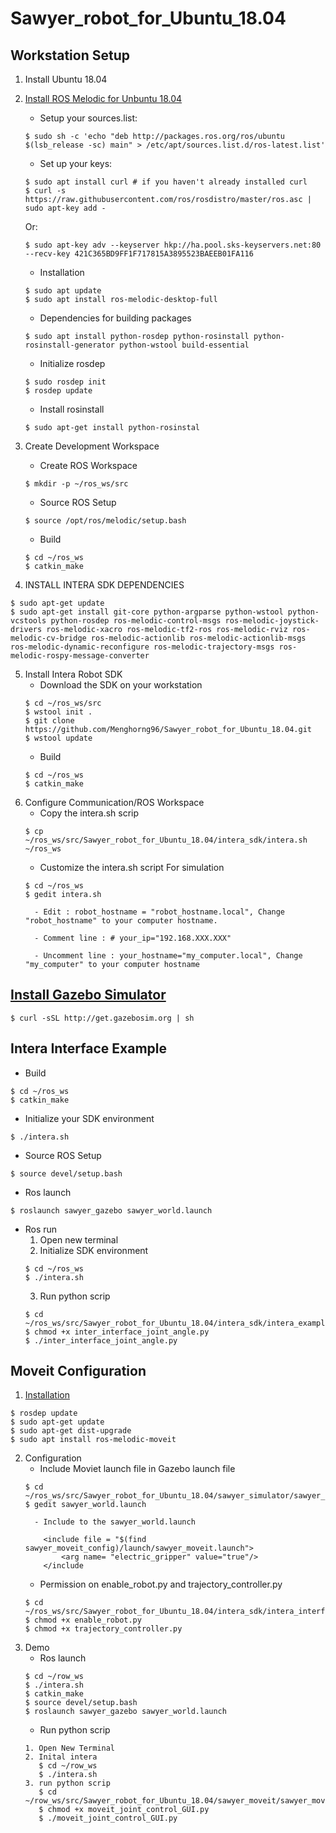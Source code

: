 # Sawyer_robot_for_Ubuntu_18.04

## Workstation Setup
1. Install Ubuntu 18.04
2. [Install ROS Melodic for Unbuntu 18.04](http://wiki.ros.org/melodic/Installation/Ubuntu)
   - Setup your sources.list: 
   ```
   $ sudo sh -c 'echo "deb http://packages.ros.org/ros/ubuntu $(lsb_release -sc) main" > /etc/apt/sources.list.d/ros-latest.list'
   ```
   - Set up your keys:
   ```
   $ sudo apt install curl # if you haven't already installed curl
   $ curl -s https://raw.githubusercontent.com/ros/rosdistro/master/ros.asc | sudo apt-key add -
   ```
     Or:
   ```
   $ sudo apt-key adv --keyserver hkp://ha.pool.sks-keyservers.net:80 --recv-key 421C365BD9FF1F717815A3895523BAEEB01FA116 
   ```
   - Installation 
   ```
   $ sudo apt update
   $ sudo apt install ros-melodic-desktop-full
   ```
   - Dependencies for building packages
   ```
   $ sudo apt install python-rosdep python-rosinstall python-rosinstall-generator python-wstool build-essential
   ```
   - Initialize rosdep
   ```
   $ sudo rosdep init
   $ rosdep update
   ```
   - Install rosinstall
   ```
   $ sudo apt-get install python-rosinstal
   ```
  
3. Create Development Workspace
   - Create ROS Workspace
   ```
   $ mkdir -p ~/ros_ws/src
   ```
   - Source ROS Setup
   ```
   $ source /opt/ros/melodic/setup.bash
   ```
   - Build
   ```
   $ cd ~/ros_ws
   $ catkin_make
   ```
4. INSTALL INTERA SDK DEPENDENCIES
```
$ sudo apt-get update
$ sudo apt-get install git-core python-argparse python-wstool python-vcstools python-rosdep ros-melodic-control-msgs ros-melodic-joystick-drivers ros-melodic-xacro ros-melodic-tf2-ros ros-melodic-rviz ros-melodic-cv-bridge ros-melodic-actionlib ros-melodic-actionlib-msgs ros-melodic-dynamic-reconfigure ros-melodic-trajectory-msgs ros-melodic-rospy-message-converter
```
5. Install Intera Robot SDK
    - Download the SDK on your workstation
    ```
    $ cd ~/ros_ws/src
    $ wstool init .
    $ git clone https://github.com/Menghorng96/Sawyer_robot_for_Ubuntu_18.04.git
    $ wstool update
    ```
    - Build
    ```
    $ cd ~/ros_ws
    $ catkin_make
    ```
6. Configure Communication/ROS Workspace
    - Copy the intera.sh scrip
    ```
    $ cp ~/ros_ws/src/Sawyer_robot_for_Ubuntu_18.04/intera_sdk/intera.sh ~/ros_ws
    ```
    - Customize the intera.sh script For simulation
    ```
    $ cd ~/ros_ws
    $ gedit intera.sh
    ```
         - Edit : robot_hostname = "robot_hostname.local", Change "robot_hostname" to your computer hostname.

         - Comment line : # your_ip="192.168.XXX.XXX"

         - Uncomment line : your_hostname="my_computer.local", Change "my_computer" to your computer hostname
 
    
## [Install Gazebo Simulator](http://gazebosim.org/tutorials?tut=install_ubuntu&ver=9.0)
```
$ curl -sSL http://get.gazebosim.org | sh
```

## Intera Interface Example

   - Build
   ```
   $ cd ~/ros_ws
   $ catkin_make
   ```

   - Initialize your SDK environment
   ```   
   $ ./intera.sh
   ```
   - Source ROS Setup
   ```
   $ source devel/setup.bash
   ```
   - Ros launch
   ```
   $ roslaunch sawyer_gazebo sawyer_world.launch
   ```
   - Ros run
      1. Open new terminal
      2. Initialize SDK environment
      ```
      $ cd ~/ros_ws
      $ ./intera.sh
      ```
      3. Run python scrip
      ```
      $ cd ~/ros_ws/src/Sawyer_robot_for_Ubuntu_18.04/intera_sdk/intera_examples/scripts
      $ chmod +x inter_interface_joint_angle.py
      $ ./inter_interface_joint_angle.py
      ```
## Moveit Configuration
   1. [Installation](http://docs.ros.org/en/melodic/api/moveit_tutorials/html/doc/getting_started/getting_started.html)
   ```
   $ rosdep update
   $ sudo apt-get update
   $ sudo apt-get dist-upgrade
   $ sudo apt install ros-melodic-moveit
   ```
   2. Configuration
      - Include Moviet launch file in Gazebo launch file
      ```
      $ cd ~/ros_ws/src/Sawyer_robot_for_Ubuntu_18.04/sawyer_simulator/sawyer_gazebo/launch
      $ gedit sawyer_world.launch
      ```
            - Include to the sawyer_world.launch
            
              <include file = "$(find sawyer_moveit_config)/launch/sawyer_moveit.launch">
                  <arg name= "electric_gripper" value="true"/>
              </include
       - Permission on enable_robot.py and trajectory_controller.py
       ```
       $ cd ~/ros_ws/src/Sawyer_robot_for_Ubuntu_18.04/intera_sdk/intera_interface/scripts
       $ chmod +x enable_robot.py
       $ chmod +x trajectory_controller.py
       ```
   3. Demo 
      - Ros launch
      ```
      $ cd ~/row_ws
      $ ./intera.sh
      $ catkin_make
      $ source devel/setup.bash
      $ roslaunch sawyer_gazebo sawyer_world.launch
      ```
      - Run python scrip
      ```
      1. Open New Terminal
      2. Inital intera
         $ cd ~/row_ws
         $ ./intera.sh
      3. run python scrip
         $ cd ~/row_ws/src/Sawyer_robot_for_Ubuntu_18.04/sawyer_moveit/sawyer_moveit_config/scrip/rospy
         $ chmod +x moveit_joint_control_GUI.py
         $ ./moveit_joint_control_GUI.py
      ```
      


